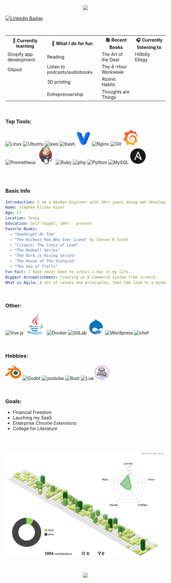 <p align="center">
  <img src="https://capsule-render.vercel.app/api?text=S-Kiser&animation=fadeIn&type=waving&color=gradient&height=125"/>
</p>

<p align="center">
  
  [![Linkedin Badge](https://img.shields.io/badge/linkedin-blue?style=for-the-badge&logo=InVision&logoColor=white)](https://linkedin.com/in/s-kiser)
 <!--
  [![Facebook Badge](https://img.shields.io/badge/facebook-cornflowerblue?style=for-the-badge&logo=facebook&logoColor=white)](https://facebook.com/s-kiser)
  [![Freelancer Badge](https://img.shields.io/badge/freelancer-cadetblue?style=for-the-badge&logo=freelancer&logoColor=white)](https://freelancer.com/s-kiser)
  [![Fiverr Badge](https://img.shields.io/badge/fiverr-forrestgreen?style=for-the-badge)](https://fiverr.com/s-kiser)
  [![Upwork Badge](https://img.shields.io/badge/upwork-darkgreen?style=for-the-badge&logo=upwork&logoColor=white)](https://upwork.com/s-kiser)
  [![twitter-x Badge](https://img.shields.io/badge/twitter-black?style=for-the-badge&logo=x&logoColor=white)](https://x.com/s-kiser)
  [![Instagram Badge](https://img.shields.io/badge/instagram-indianred?style=for-the-badge&logo=instagram&logoColor=white)](https://instagram.com/s-kiser)
  [![Threads Badge](https://img.shields.io/badge/threads-black?style=for-the-badge&logo=threads&logoColor=white)](https://threads.com/s-kiser)
  [![YouTube Badge](https://img.shields.io/badge/youtube-darkred?style=for-the-badge&logo=youtube&logoColor=white)](https://youtube.com/@s-kiser)
  [![Medium Badge](https://img.shields.io/badge/medium-black?style=for-the-badge&logo=medium&logoColor=white)](https://medium.com/@s-kiser)
  [![Dev.To Badge](https://img.shields.io/badge/dev.to-black?style=for-the-badge&logo=dev.to&logoColor=white)](https://dev.to/s-kiser)-->
</p>

</br>

<table border-style="none">
		<th>🌱 Currently learning</th>		<th>🔋 What I do for fun</th>		<th>📚 Recent Books</th>		<th>🎧 Currently listening to</th>
	<tr>	<td>Shopify app development.</td>	<td>Reading</td> 			<td>The Art of the Deal</td> 		<td>Hillbilly Ellegy</td> </tr>
	<tr>	<td>Gitpod</td>				<td>Listen to podcasts/audiobooks</td>  <td>The 4-Hour Workweek</td> 		<td></td> </tr>
	<tr>	<td></td> 				<td>3D printing</td>			<td>Atomic Habits</td> 			<td></td> </tr>
	<tr> 	<td></td> 				<td>Entreprenuership</td> 		<td>Thoughts are Things</td> 		<td></td> </tr>
</table>

<!-- 
### 🌱 Currently learning:
- Shopify app development.

### 🔋 What I do for fun:
- Reading
- listen to podcasts/audiobooks
- 3d printing
- grow in entreprenuership

### 📚 Recent Books:
- The Art of the Deal
- The 4-Hour Workweek
- Atomic-Habits
- Thoughts are Things


### 🎧 Currently listening to:
- Hillbilly Ellegy.

-->

</br>

### Top Tools:

<!-- https://marwin1991.github.io/profile-technology-icons/ -->


<!-- https://github.com/marwin1991/profile-technology-icons*/ -->
<!-- <table>
	<tr>
		<td><img width="50" src="https://raw.githubusercontent.com/marwin1991/profile-technology-icons/refs/heads/main/icons/linux.png" alt="Linux" title="Linux"/></td>
		<td><img width="50" src="https://raw.githubusercontent.com/marwin1991/profile-technology-icons/refs/heads/main/icons/ubuntu.png" alt="Ubuntu" title="Ubuntu"/></td>
		<td><img width="50" src="https://raw.githubusercontent.com/marwin1991/profile-technology-icons/refs/heads/main/icons/aws.png" alt="AWS" title="AWS"/></td>
		<td><img width="50" src="https://raw.githubusercontent.com/marwin1991/profile-technology-icons/refs/heads/main/icons/bash.png" alt="bash" title="bash"/></td>
		<td><img width="50" src="https://raw.githubusercontent.com/marwin1991/profile-technology-icons/refs/heads/main/icons/nginx.png" alt="Nginx" title="Nginx"/></td>
		<td><img width="50" src="https://raw.githubusercontent.com/marwin1991/profile-technology-icons/refs/heads/main/icons/git.png" alt="Git" title="Git"/></td>
		<td><img width="50" src="https://raw.githubusercontent.com/marwin1991/profile-technology-icons/refs/heads/main/icons/jenkins.png" alt="Jenkins" title="Jenkins"/></td>
		<td><img width="50" src="https://raw.githubusercontent.com/marwin1991/profile-technology-icons/refs/heads/main/icons/grafana.png" alt="Grafana" title="Grafana"/></td>
	</tr>
	<tr>
		<td><img width="50" src="https://raw.githubusercontent.com/marwin1991/profile-technology-icons/refs/heads/main/icons/prometheus.png" alt="Prometheus" title="Prometheus"/></td>
		<td><img width="50" src="https://raw.githubusercontent.com/marwin1991/profile-technology-icons/refs/heads/main/icons/ruby.png" alt="Ruby" title="Ruby"/></td>
		<td><img width="50" src="https://raw.githubusercontent.com/marwin1991/profile-technology-icons/refs/heads/main/icons/php.png" alt="php" title="php"/></td>
		<td><img width="50" src="https://raw.githubusercontent.com/marwin1991/profile-technology-icons/refs/heads/main/icons/python.png" alt="Python" title="Python"/></td>
		<td><img width="50" src="https://raw.githubusercontent.com/marwin1991/profile-technology-icons/refs/heads/main/icons/mysql.png" alt="MySQL" title="MySQL"/></td>
		<td><img width="50" src="https://raw.githubusercontent.com/marwin1991/profile-technology-icons/refs/heads/main/icons/ansible.png" alt="Ansible" title="Ansible"/></td>
		<td><img width="50" src="https://raw.githubusercontent.com/marwin1991/profile-technology-icons/refs/heads/main/icons/postman.png" alt="Postman" title="Postman"/></td>
	</tr>
</table> -->

<p align="left">
  <!-- <img src="https://github.com/devicons/devicon/blob/master/icons/linux/linux-original.svg" alt="linux" width="45" height="45"/> -->
  <img width="50" src="https://raw.githubusercontent.com/marwin1991/profile-technology-icons/refs/heads/main/icons/linux.png" alt="Linux" title="Linux"/>
  <!-- <img src="https://www.vectorlogo.zone/logos/ubuntu/ubuntu-icon.svg" alt="ubuntu" width="45" height="45"/> -->
  <img width="50" src="https://raw.githubusercontent.com/marwin1991/profile-technology-icons/refs/heads/main/icons/ubuntu.png" alt="Ubuntu" title="Ubuntu"/>
  <img src="https://www.vectorlogo.zone/logos/amazon/amazon-tile.svg" alt="aws" width="45" title="AWS" />
  <!-- <img src="https://www.vectorlogo.zone/logos/gnu_bash/gnu_bash-icon.svg" alt="bash" width="45" height="45"/> -->
  <img width="50" src="https://raw.githubusercontent.com/marwin1991/profile-technology-icons/refs/heads/main/icons/bash.png" alt="bash" title="bash"/>
  <img src="https://github.com/devicons/devicon/blob/master/icons/vagrant/vagrant-original.svg" alt="vagrant" width="45" height="45" title="vagrant"/>
  <!-- <img src="https://github.com/devicons/devicon/blob/master/icons/nginx/nginx-original.svg" alt="nginx" width="45" height="45"/> -->
  <img width="50" src="https://raw.githubusercontent.com/marwin1991/profile-technology-icons/refs/heads/main/icons/nginx.png" alt="Nginx" title="Nginx"/>
  <!-- <img src="https://github.com/devicons/devicon/blob/master/icons/git/git-plain.svg" alt="git" width="45" height="45"/> -->
  <img width="50" src="https://raw.githubusercontent.com/marwin1991/profile-technology-icons/refs/heads/main/icons/git.png" alt="Git" title="Git"/>
  <img src="https://github.com/devicons/devicon/blob/master/icons/grafana/grafana-original.svg" alt="grafana" width="50" title="Grafana" />
  <!-- <img width="50" src="https://raw.githubusercontent.com/marwin1991/profile-technology-icons/refs/heads/main/icons/grafana.png" alt="Grafana" title="Grafana"/> -->
  <!-- <img src="https://www.vectorlogo.zone/logos/prometheusio/prometheusio-icon.svg" alt="promethius" width="45" height="45"/> -->
  <img width="50" src="https://raw.githubusercontent.com/marwin1991/profile-technology-icons/refs/heads/main/icons/prometheus.png" alt="Prometheus" title="Prometheus"/>
  <img src="https://github.com/devicons/devicon/blob/master/icons/jenkins/jenkins-original.svg" alt="jenkins" width="55" title="Jenkins"/>
  <!-- <img src="https://github.com/devicons/devicon/blob/master/icons/ruby/ruby-original.svg" alt="ruby" width="45" height="45"/> -->
  <img width="50" src="https://raw.githubusercontent.com/marwin1991/profile-technology-icons/refs/heads/main/icons/ruby.png" alt="Ruby" title="Ruby"/>
  <!-- <img src="https://github.com/devicons/devicon/blob/master/icons/php/php-original.svg" alt="php" width="45" height="45"/> -->
  <!-- <img width="60" src="https://raw.githubusercontent.com/marwin1991/profile-technology-icons/refs/heads/main/icons/php_(elephpant).png" alt="php" title="php"/> -->
  <img width="50" src="https://raw.githubusercontent.com/marwin1991/profile-technology-icons/refs/heads/main/icons/php.png" alt="php" title="php"/>
  <!-- <img src="https://github.com/devicons/devicon/blob/master/icons/python/python-original.svg" alt="python" width="45" height="45"/> -->
   <img width="50" src="https://raw.githubusercontent.com/marwin1991/profile-technology-icons/refs/heads/main/icons/python.png" alt="Python" title="Python"/>
  <!-- <img src="https://github.com/devicons/devicon/blob/master/icons/mysql/mysql-original.svg" alt="mysql" width="45" height="45"/> -->
  <img width="65" src="https://raw.githubusercontent.com/marwin1991/profile-technology-icons/refs/heads/main/icons/mysql.png" alt="MySQL" title="MySQL"/>
  <img src="https://github.com/devicons/devicon/blob/master/icons/ansible/ansible-original.svg" alt="ansible" width="50" height="50" title="Ansible"/>
  <!-- <img src="https://github.com/devicons/devicon/blob/master/icons/postman/postman-original.svg" alt="postman" width="45" height="45"/> -->
  <!-- <img width="50" src="https://raw.githubusercontent.com/marwin1991/profile-technology-icons/refs/heads/main/icons/postman.png" alt="Postman" title="Postman"/> -->
</p>

</br>

<!-- ![](./profile-3d-contrib/profile-green-animate.svg) -->
<!-- ![](./profile-3d-contrib/profile-night-view.svg) -->
<!-- ![](./profile-3d-contrib/profile-south-season-animate.svg) -->

</br>

### Basic Info
```yaml
Introduction: I am a DevOps Engineer with 10++ years doing web development.
Name: Stephen Elisha Kiser
Age: 27
Location: Texas
Education: Self Taught, 1997 - present
Favorte Books:
  - "Goodnight Mr Tom"
  - "The Richest Man Who Ever Lived" by Steven K Scott
  - "Crispin: The Cross of Lead"
  - "The Redwall Series"
  - "The Dark is Rising Series"
  - "The House of The Scorpion"
  - "The Sea of Trolls"
Fun Fact: I have never been to school a day in my life.
Biggest Accomplishment: Creating an E-Commerce system from scratch.
What is Agile: A set of values and principles, that CAN lead to a mindset.
```

</br>

### Other:
<p>
  <!-- <img src="https://github.com/devicons/devicon/blob/master/icons/apache/apache-original.svg" alt="apache2" width="45" height="45"/> -->
  <!-- <img src="https://github.com/devicons/devicon/blob/master/icons/rails/rails-plain.svg" alt="rails" width="45" height="45"/> -->
  <img width="50" src="https://raw.githubusercontent.com/marwin1991/profile-technology-icons/refs/heads/main/icons/vue_js.png" alt="Vue.js" title="Vue.js"/>
  <img src="https://github.com/devicons/devicon/blob/master/icons/java/java-original.svg" alt="java" width="65" title="Java" />
  <!-- <img width="65" src="https://raw.githubusercontent.com/marwin1991/profile-technology-icons/refs/heads/main/icons/java.png" alt="Java" title="Java"/> -->
  <!-- <img src="https://github.com/devicons/devicon/blob/master/icons/symfony/symfony-original.svg" alt="symfony" width="45" height="45"/> -->
  <!-- <img src="https://github.com/devicons/devicon/blob/master/icons/docker/docker-original.svg" alt="docker" width="60" title="Docker" /> -->
  <img width="55" src="https://raw.githubusercontent.com/marwin1991/profile-technology-icons/refs/heads/main/icons/docker.png" alt="Docker" title="Docker"/>
  <!-- <img src="https://github.com/devicons/devicon/blob/master/icons/portainer/portainer-original.svg" alt="portainer" width="45" height="45"/> -->
  <!-- <img src="https://github.com/devicons/devicon/blob/master/icons/gitlab/gitlab-original.svg" alt="gitlab" width="45" height="45"/> -->
  <img width="50" src="https://raw.githubusercontent.com/marwin1991/profile-technology-icons/refs/heads/main/icons/gitlab.png" alt="GitLab" title="GitLab"/>
  <img src="https://github.com/devicons/devicon/blob/master/icons/drupal/drupal-plain.svg" alt="drupal" width="50" title="Drupal" />
  <!-- <img src="https://github.com/devicons/devicon/blob/master/icons/wordpress/wordpress-plain.svg" alt="wordpress" width="45" height="45"/> -->
  <img width="50" src="https://raw.githubusercontent.com/marwin1991/profile-technology-icons/refs/heads/main/icons/wordpress.png" alt="Wordpress" title="Wordpress"/>
  <img src="https://www.vectorlogo.zone/logos/chefio/chefio-icon.svg" alt="chef" width="50" title="Chef" />
  <!-- <img src="https://www.vectorlogo.zone/logos/puppet/puppet-icon.svg" alt="puppet" width="45" title="Puppet" />
  <img src="https://www.vectorlogo.zone/logos/saltstack/saltstack-icon.svg" alt="salt" width="45" title="Salt" /> -->
  <!-- <img src="https://github.com/devicons/devicon/blob/master/icons/vuejs/vuejs-original.svg" alt="vuejs" width="45" height="45"/> -->
  <!-- <img src="https://github.com/devicons/devicon/blob/master/icons/trello/trello-original.svg" alt="trello" width="45" height="45"/> -->
</p>

<!--

<img width="50" src="https://raw.githubusercontent.com/marwin1991/profile-technology-icons/refs/heads/main/icons/gitlab.png" alt="GitLab" title="GitLab"/>
<img width="50" src="https://raw.githubusercontent.com/marwin1991/profile-technology-icons/refs/heads/main/icons/wordpress.png" alt="Wordpress" title="Wordpress"/>
<img width="50" src="https://raw.githubusercontent.com/marwin1991/profile-technology-icons/refs/heads/main/icons/canva.png" alt="Canva" title="Canva"/>
<img width="50" src="https://raw.githubusercontent.com/marwin1991/profile-technology-icons/refs/heads/main/icons/vue_js.png" alt="Vue.js" title="Vue.js"/>
<img width="50" src="https://raw.githubusercontent.com/marwin1991/profile-technology-icons/refs/heads/main/icons/java.png" alt="Java" title="Java"/>
<img width="50" src="https://raw.githubusercontent.com/marwin1991/profile-technology-icons/refs/heads/main/icons/lua.png" alt="Lua" title="Lua"/>
<img width="50" src="https://raw.githubusercontent.com/marwin1991/profile-technology-icons/refs/heads/main/icons/ruby_on_rails.png" alt="Ruby on Rails" title="Ruby on Rails"/>
<img width="50" src="https://raw.githubusercontent.com/marwin1991/profile-technology-icons/refs/heads/main/icons/rust.png" alt="Rust" title="Rust"/>
<img width="50" src="https://raw.githubusercontent.com/marwin1991/profile-technology-icons/refs/heads/main/icons/docker.png" alt="Docker" title="Docker"/>
<img width="50" src="https://raw.githubusercontent.com/marwin1991/profile-technology-icons/refs/heads/main/icons/digital_ocean.png" alt="Digital Ocean" title="Digital Ocean"/>
<img width="50" src="https://raw.githubusercontent.com/marwin1991/profile-technology-icons/refs/heads/main/icons/unity.png" alt="Unity" title="Unity"/>
<img width="50" src="https://raw.githubusercontent.com/marwin1991/profile-technology-icons/refs/heads/main/icons/godot.png" alt="Godot" title="Godot"/>

-->

</br>

### Hobbies:
<p align="left">
  <img src="https://github.com/devicons/devicon/blob/master/icons/blender/blender-original.svg" alt="blender" width="50" title="Blender" />
  <!-- <img src="https://github.com/devicons/devicon/blob/master/icons/godot/godot-original.svg" alt="godot" width="45" height="45"/> -->
  <img width="50" src="https://raw.githubusercontent.com/marwin1991/profile-technology-icons/refs/heads/main/icons/godot.png" alt="Godot" title="Godot"/>
  <!-- <img src="https://www.vectorlogo.zone/logos/unity3d/unity3d-icon.svg" alt="unity" width="45" height="45"/> -->
  <!-- <img width="50" src="https://raw.githubusercontent.com/marwin1991/profile-technology-icons/refs/heads/main/icons/unity.png" alt="Unity" title="Unity"/> -->
  <!-- <img src="https://www.vectorlogo.zone/logos/canva/canva-icon.svg" alt="canva" width="45" height="45"/> -->
  <img src="https://www.vectorlogo.zone/logos/youtube/youtube-icon.svg" alt="youtube" width="50" title="YouTube" />
  <!-- <img src="https://github.com/devicons/devicon/blob/master/icons/digitalocean/digitalocean-original.svg" alt="dgitalocean" width="45" height="45"/> -->
  <!-- <img src="https://github.com/devicons/devicon/blob/master/icons/gimp/gimp-original.svg" alt="gimp" width="45" height="45"/> -->
  <!-- <img src="https://github.com/devicons/devicon/blob/master/icons/inkscape/inkscape-original.svg" alt="inkscape" width="45" height="45"/> -->
  <!-- <img src="https://github.com/devicons/devicon/blob/master/icons/rust/rust-original.svg" alt="rust" width="45" height="45"/> -->
  <img width="50" src="https://raw.githubusercontent.com/marwin1991/profile-technology-icons/refs/heads/main/icons/rust.png" alt="Rust" title="Rust"/>
  <!-- <img src="https://github.com/devicons/devicon/blob/master/icons/lua/lua-original.svg" alt="lua" width="45" height="45"/> -->
  <img width="50" src="https://raw.githubusercontent.com/marwin1991/profile-technology-icons/refs/heads/main/icons/lua.png" alt="Lua" title="Lua"/>
  <img src="https://github.com/devicons/devicon/blob/master/icons/podman/podman-original.svg" alt="podman" width="45" title="Podman" />
</p>

</br>

<!-- ![GitHub stats](https://github-readme-stats.vercel.app/api?username=s-kiser&show_icons=true&theme=onedark&hide=issues,stars&show=reviews,discussions_started,discussions_answered,prs_merged,prs_merged_percentage) -->


<!-- [![Top Langs](https://github-readme-stats.vercel.app/api/top-langs/?username=s-kiser&layout=compact&theme=onedark)](https://github.com/anuraghazra/github-readme-stats) -->

<!--
### Linux Favorites:
<p align="left">
<img src="https://github.com/devicons/devicon/blob/master/icons/ssh/ssh-original-wordmark.svg" alt="ssh" width="45" height="45"/>
<img src="https://github.com/devicons/devicon/blob/master/icons/awk/awk-original-wordmark.svg" alt="awk" width="45" height="45"/>
<img src="https://github.com/devicons/devicon/blob/master/icons/debian/debian-original-wordmark.svg" alt="debian" width="45" height="45"/>
<img src="https://github.com/devicons/devicon/blob/master/icons/nano/nano-plain-wordmark.svg" alt="nano" width="45" height="45"/>
<img src="https://github.com/devicons/devicon/blob/master/icons/redhat/redhat-plain-wordmark.svg" alt="redhat" width="45" height="45"/>
</p> 
-->

### Goals:
- Financial Freedom
- Lauching my SaaS
- Enterprise Chrome Extensions
- College for Literature

</br>
<!--
### Latest from the Blog:
-->

</br>
<!--
### Stats:
<p>
-->
<!--
[![GitHub Streak](http://github-readme-streak-stats.herokuapp.com?user=s-kiser&theme=onedark)](https://git.io/streak-stats) ![GitHub stats](https://github-readme-stats.vercel.app/api?username=s-kiser&show_icons=true&theme=onedark&hide=issues,contribs&show=xxx)
</p>
-->

<!--
### Support Me:
<p>
<a href="https://www.buymeacoffee.com/s-kiser" target="_blank"><img src="https://cdn.buymeacoffee.com/buttons/default-orange.png" alt="Buy Me A Coffee" height="41" width="174"></a>
</p>
-->

![](./profile-3d-contrib/profile-green-animate.svg)

</br>

<p align="center">
  <img src="https://capsule-render.vercel.app/api?text=DevOps&animation=fadeIn&type=waving&color=gradient&height=125&section=footer"/>
</p>



<!--

https://github.com/devicons/devicon/blob/master/icons/linkedin/linkedin-original.svg

**s-kiser/s-kiser** is a ✨ _special_ ✨ repository because its `README.md` (this file) appears on your GitHub profile.

Here are some ideas to get you started:

- 🔭 I’m currently working on ...
- 🌱 I’m currently learning ...
- 👯 I’m looking to collaborate on ...
- 🤔 I’m looking for help with ...
- 💬 Ask me about ...
- 📫 How to reach me: ...
- 😄 Pronouns: ...
- ⚡ Fun fact: ...
-->

